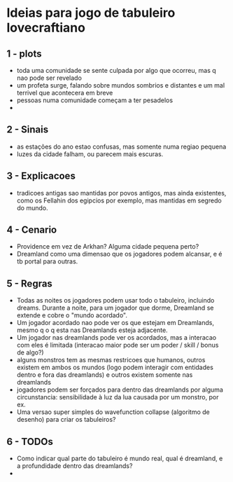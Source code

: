 # Ideias para jogo de tabuleiro lovecraftiano

## 1 - plots 

- toda uma comunidade se sente culpada por algo que ocorreu, mas q nao pode ser revelado
- um profeta surge, falando sobre mundos sombrios e distantes e um mal terrivel que acontecera em breve
- pessoas numa comunidade começam a ter pesadelos
- 

## 2 - Sinais

- as estações do ano estao confusas, mas somente numa regiao pequena
- luzes da cidade falham, ou parecem mais escuras.

## 3 - Explicacoes

- tradicoes antigas sao mantidas por povos antigos, mas ainda existentes, como os Fellahin dos egipcios por exemplo, mas mantidas em segredo do mundo.

## 4 - Cenario

- Providence em vez de Arkhan? Alguma cidade pequena perto?
- Dreamland como uma dimensao que os jogadores podem alcansar, e é tb portal para outras. 

## 5 - Regras

- Todas as noites os jogadores podem usar todo o tabuleiro, incluindo dreams. Durante a noite, para um jogador que dorme, Dreamland se extende e cobre o "mundo acordado". 
- Um jogador acordado nao pode ver os que estejam em Dreamlands, mesmo q o q esta nas Dreamlands esteja adjacente.
- Um jogador nas dreamlands pode ver os acordados, mas a interacao com eles é limitada (interacao maior pode ser um poder / skill / bonus de algo?)
- alguns monstros tem as mesmas restricoes que humanos, outros existem em ambos os mundos (logo podem interagir com entidades dentro e fora das dreamlands) e outros existem somente nas dreamlands
- jogadores podem ser forçados para dentro das dreamlands por alguma circunstancia: sensibilidade à luz da lua causada por um monstro, por ex.
- Uma versao super simples do wavefunction collapse (algoritmo de desenho) para criar os tabuleiros?

## 6 - TODOs

- Como indicar qual parte do tabuleiro é mundo real, qual é dreamland, e a profundidade dentro das dreamlands?
- 
